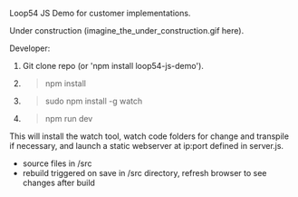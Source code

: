 


Loop54 JS Demo for customer implementations. 

Under construction (imagine_the_under_construction.gif here).

Developer: 

1. Git clone repo (or 'npm install loop54-js-demo').
2. > npm install
3. > sudo npm install -g watch
4. > npm run dev

This will install the watch tool, watch code folders for change and transpile if necessary, and launch a static webserver at ip:port defined in server.js.

- source files in /src
- rebuild triggered on save in /src directory, refresh browser to see changes after build




